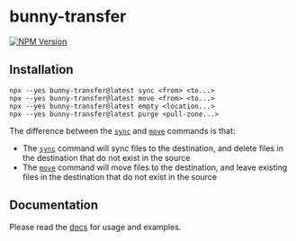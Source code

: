 # bunny-transfer

[![NPM Version](https://img.shields.io/npm/v/bunny-transfer?color=blue)](https://www.npmjs.com/package/bunny-transfer)

## Installation

```
npx --yes bunny-transfer@latest sync <from> <to...>
npx --yes bunny-transfer@latest move <from> <to...>
npx --yes bunny-transfer@latest empty <location...>
npx --yes bunny-transfer@latest purge <pull-zone...>
```

The difference between the [`sync`](https://bunny-launcher.net/bunny-transfer/commands/sync) and [`move`](https://bunny-launcher.net/bunny-transfer/commands/move) commands is that:

- The [`sync`](https://bunny-launcher.net/bunny-transfer/commands/sync) command will sync files to the destination, and delete files in the destination that do not exist in the source
- The [`move`](https://bunny-launcher.net/bunny-transfer/commands/move) command will move files to the destination, and leave existing files in the destination that do not exist in the source

## Documentation

Please read the [docs](https://bunny-launcher.net/bunny-transfer/quickstart/) for usage and examples.
